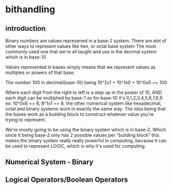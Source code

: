 # bithandling


introduction
---
<p> Binary numbers are values represened in a base-2 system.
  There are alot of other ways to represent values like hex, or octal base system
  The most commonly used one that we're all taught and use is the decimal system
  which is in base-10</p>
  
  
  <p> Values represented in bases simply means that we represent values as multiples or powers of that
  base.
  
  The number 100 in decimal(base-10) being 10^2x1 + 10^1x0 + 10^0x0 == 100
  </p>
  <p>
  Where each digit from the right to left is a step up in the power of 10, AND each digit can be
  multiplied by base-1 so for base-10 it's 0,1,2,3,4,5,6,7,8,9. ex: 10^0x6 == 6, 8^1x1 == 8.
  the other numerical system like hexadecimal, octal and binary systems work in exactly the same way.
  The idea being that the bases work as a building block to construct whatever value you're trying to represent.
  </p>
  
  <p> We're mostly going to be using the binary system which is in base-2. Which since it being base-2 only has
  2 possible values per "building block" this makes the binary system really really powerful in computing, because
  it can be used to represent LOGIC, which is why it's used for computing. </p>
  
  
Numerical System - Binary
---
Logical Operators/Boolean Operators
---
